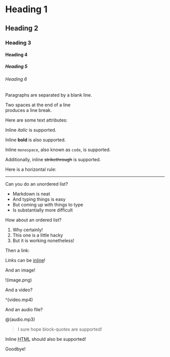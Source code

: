 # Heading 1

## Heading 2

### Heading 3

#### Heading 4

##### Heading 5

###### Heading 6

Paragraphs are separated
by a blank line.

Two spaces at the end of a line  
produces a line break.

Here are some text attributes:

Inline _italic_ is supported.

Inline **bold** is also supported.

Inline `monospace`, also known as
`code`, is supported.

Additionally, inline ~~strikethrough~~ 
is supported.

Here is a horizontal rule:

---

Can you do an unordered list?

* Markdown is neat
* And typing things is easy
* But coming up with things to type
* Is substantially more difficult

How about an ordered list?

1. Why certainly!
2. This one is a little hacky
3. But it is working nonetheless!

Then a link:

Links can be [inline](https://hoogle.haskell.org)!

And an image!

!(image.png)

And a video?

^(video.mp4)

And an audio file?

@(audio.mp3)

> I sure hope block-quotes are supported!

Inline <abbr title="Hypertext Markup Language">HTML</abbr> should
also be supported!

Goodbye!

